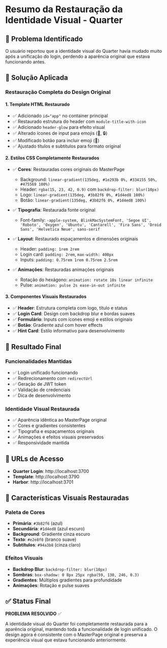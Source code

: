 # Resumo da Restauração da Identidade Visual - Quarter

## 🎯 Problema Identificado
O usuário reportou que a identidade visual do Quarter havia mudado muito após a unificação do login, perdendo a aparência original que estava funcionando antes.

## 🔧 Solução Aplicada

### **Restauração Completa do Design Original**

#### 1. **Template HTML Restaurado**
- ✅ Adicionado `id="app"` no container principal
- ✅ Restaurado estrutura do header com `module-title-with-icon`
- ✅ Adicionado `header-glow` para efeito visual
- ✅ Alterado ícones de input para emojis (👤, 🔒)
- ✅ Modificado botão para incluir emoji (🚀)
- ✅ Ajustado títulos e subtítulos para formato original

#### 2. **Estilos CSS Completamente Restaurados**
- ✅ **Cores**: Restauradas cores originais do MasterPage
  - Background: `linear-gradient(135deg, #1e293b 0%, #334155 50%, #475569 100%)`
  - Header: `rgba(15, 23, 42, 0.9)` com `backdrop-filter: blur(10px)`
  - Logo: `linear-gradient(135deg, #3b82f6 0%, #1d4ed8 100%)`
  - Botão: `linear-gradient(135deg, #3b82f6 0%, #1d4ed8 100%)`

- ✅ **Tipografia**: Restaurada fonte original
  - Font-family: `-apple-system, BlinkMacSystemFont, 'Segoe UI', 'Roboto', 'Oxygen', 'Ubuntu', 'Cantarell', 'Fira Sans', 'Droid Sans', 'Helvetica Neue', sans-serif`

- ✅ **Layout**: Restaurado espaçamentos e dimensões originais
  - Header: `padding: 1rem 2rem`
  - Login card: `padding: 2rem`, `max-width: 400px`
  - Inputs: `padding: 0.75rem 1rem 0.75rem 2.5rem`

- ✅ **Animações**: Restauradas animações originais
  - Rotação do hexágono: `animation: rotate 10s linear infinite`
  - Pulse: `animation: pulse 2s ease-in-out infinite`

#### 3. **Componentes Visuais Restaurados**
- ✅ **Header**: Estrutura completa com logo, título e status
- ✅ **Login Card**: Design com backdrop blur e bordas suaves
- ✅ **Formulário**: Inputs com ícones emoji e estilos originais
- ✅ **Botão**: Gradiente azul com hover effects
- ✅ **Hint Card**: Estilo informativo para desenvolvimento

## 🚀 Resultado Final

### **Funcionalidades Mantidas**
- ✅ Login unificado funcionando
- ✅ Redirecionamento com `redirectUrl`
- ✅ Geração de JWT token
- ✅ Validação de credenciais
- ✅ Dica de desenvolvimento

### **Identidade Visual Restaurada**
- ✅ Aparência idêntica ao MasterPage original
- ✅ Cores e gradientes consistentes
- ✅ Tipografia e espaçamentos originais
- ✅ Animações e efeitos visuais preservados
- ✅ Responsividade mantida

## 📍 URLs de Acesso

- **Quarter Login**: http://localhost:3700
- **Template**: http://localhost:3790
- **Harbor**: http://localhost:3701

## 🎨 Características Visuais Restauradas

### **Paleta de Cores**
- **Primária**: `#3b82f6` (azul)
- **Secundária**: `#1d4ed8` (azul escuro)
- **Background**: Gradiente cinza escuro
- **Texto**: `#e2e8f0` (branco suave)
- **Subtítulos**: `#94a3b8` (cinza claro)

### **Efeitos Visuais**
- **Backdrop Blur**: `backdrop-filter: blur(10px)`
- **Sombras**: `box-shadow: 0 8px 25px rgba(59, 130, 246, 0.3)`
- **Gradientes**: Múltiplos gradientes para profundidade
- **Animações**: Rotação e pulse suaves

## ✅ Status Final

**PROBLEMA RESOLVIDO** ✅

A identidade visual do Quarter foi completamente restaurada para a aparência original, mantendo toda a funcionalidade de login unificado. O design agora é consistente com o MasterPage original e preserva a experiência visual que estava funcionando anteriormente. 